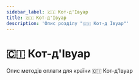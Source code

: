 ```yaml
---
sidebar_label: 🇨🇮 Кот-д'Івуар
title: 🇨🇮 Кот-д'Івуар
description: 'Опис розділу "🇨🇮 Кот-д Івуар"'
---
```


# 🇨🇮 Кот-д'Івуар

Опис методів оплати для країни 🇨🇮 Кот-д'Івуар
